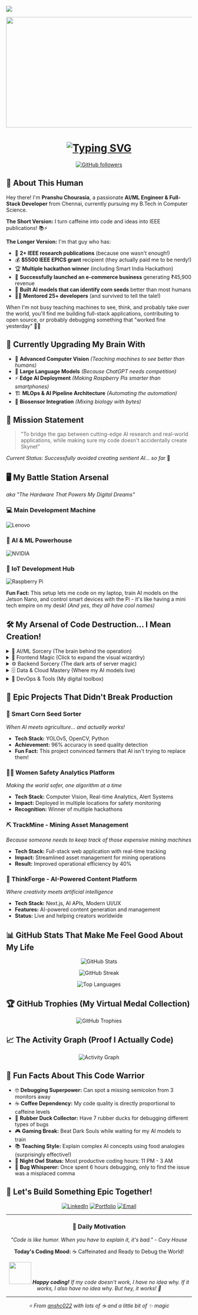 [![](https://visitcount.itsvg.in/api?id=anshc022&label=Profile%20Views&color=1&icon=5&pretty=true)](https://visitcount.itsvg.in)

<div align="center">
  <img src="https://media.giphy.com/media/dWesBcTLavkZuG35MI/giphy.gif" width="600" height="300"/>
</div>

<h1 align="center">
  <a href="https://git.io/typing-svg">
    <img src="https://readme-typing-svg.herokuapp.com?font=Fira+Code&weight=600&size=30&pause=1000&color=F7F7F7&width=600&lines=console.log('Hello+World!');I'm+Pranshu+Chourasia+🤓;Code+Wizard+%26+Bug+Whisperer;Turning+Coffee+into+Code+Since+Forever;Full+Stack+Developer+%26+Dream+Builder" alt="Typing SVG" />
  </a>
</h1>

<div align="center">
  
  [![GitHub followers](https://img.shields.io/github/followers/anshc022?label=Follow%20me%20for%20more%20code%20magic&style=social)](https://github.com/anshc022)
  
</div>

## 🤖 About This Human

Hey there! I'm **Pranshu Chourasia**, a passionate **AI/ML Engineer & Full-Stack Developer** from Chennai, currently pursuing my B.Tech in Computer Science. 

**The Short Version:** I turn caffeine into code and ideas into IEEE publications! 📚⚡

**The Longer Version:** I'm that guy who has:
- 🧠 **2+ IEEE research publications** (because one wasn't enough!)
- 💰 **$5500 IEEE EPICS grant** recipient (they actually paid me to be nerdy!)
- 🏆 **Multiple hackathon winner** (including Smart India Hackathon)
- 💼 **Successfully launched an e-commerce business** generating ₹45,900 revenue
- 🤖 **Built AI models that can identify corn seeds** better than most humans
- 👨‍🏫 **Mentored 25+ developers** (and survived to tell the tale!)

When I'm not busy teaching machines to see, think, and probably take over the world, you'll find me building full-stack applications, contributing to open source, or probably debugging something that "worked fine yesterday" 🤷‍♂️

## 🧠 Currently Upgrading My Brain With
- 🔬 **Advanced Computer Vision** *(Teaching machines to see better than humans)*
- 🚀 **Large Language Models** *(Because ChatGPT needs competition)*
- ⚡ **Edge AI Deployment** *(Making Raspberry Pis smarter than smartphones)*
- 🏗️ **MLOps & AI Pipeline Architecture** *(Automating the automation)*
- 🧬 **Biosensor Integration** *(Mixing biology with bytes)*

## 🎯 Mission Statement
> "To bridge the gap between cutting-edge AI research and real-world applications, while making sure my code doesn't accidentally create Skynet" 

*Current Status: Successfully avoided creating sentient AI... so far* 🤖

## 🖥️ My Battle Station Arsenal
*aka "The Hardware That Powers My Digital Dreams"*

### 💻 Main Development Machine
![Lenovo](https://img.shields.io/badge/Lenovo-Gaming_Pad_3_💪-E2231A?style=for-the-badge&logo=lenovo&logoColor=white)

### 🤖 AI & ML Powerhouse
![NVIDIA](https://img.shields.io/badge/NVIDIA-Jetson_Nano_🧠-76B900?style=for-the-badge&logo=nvidia&logoColor=white)

### 🔧 IoT Development Hub
![Raspberry Pi](https://img.shields.io/badge/Raspberry_Pi-4_Model_B_🍓-A22846?style=for-the-badge&logo=raspberry-pi&logoColor=white)

**Fun Fact:** This setup lets me code on my laptop, train AI models on the Jetson Nano, and control smart devices with the Pi - it's like having a mini tech empire on my desk! *(And yes, they all have cool names)*

## 🛠️ My Arsenal of Code Destruction... I Mean Creation!

<details>
<summary>🧠 AI/ML Sorcery (The brain behind the operation)</summary>

### The "Teaching Machines to Think" Department
![YOLOv5](https://img.shields.io/badge/-YOLOv5/v8_👁️-FF6B6B?style=for-the-badge&logo=opencv&logoColor=white)
![PyTorch](https://img.shields.io/badge/-PyTorch_🔥-EE4C2C?style=for-the-badge&logo=pytorch&logoColor=white)
![OpenCV](https://img.shields.io/badge/-OpenCV_📷-5C3EE8?style=for-the-badge&logo=opencv&logoColor=white)
![TensorFlow](https://img.shields.io/badge/-TensorFlow_🧠-FF6F00?style=for-the-badge&logo=tensorflow&logoColor=white)
![LLAMA 2](https://img.shields.io/badge/-LLAMA_2_🦙-4A90E2?style=for-the-badge&logo=meta&logoColor=white)
![MediaPipe](https://img.shields.io/badge/-MediaPipe_🎯-4285F4?style=for-the-badge&logo=google&logoColor=white)

*"Making computers smarter than my college professors since 2022!"*
</details>

<details>
<summary>🎨 Frontend Magic (Click to expand the visual wizardry)</summary>

### The Visual Wizardry Department
![React](https://img.shields.io/badge/-React_⚛️-61DAFB?style=for-the-badge&logo=react&logoColor=black)
![Next.js](https://img.shields.io/badge/-Next.js_🚀-000000?style=for-the-badge&logo=next.js&logoColor=white)
![React Native](https://img.shields.io/badge/-React_Native_📱-61DAFB?style=for-the-badge&logo=react&logoColor=black)
![TypeScript](https://img.shields.io/badge/-TypeScript_📘-3178C6?style=for-the-badge&logo=typescript&logoColor=white)
![HTML5](https://img.shields.io/badge/-HTML5_🏗️-E34F26?style=for-the-badge&logo=html5&logoColor=white)
![CSS3](https://img.shields.io/badge/-CSS3_🎨-1572B6?style=for-the-badge&logo=css3&logoColor=white)

*"Making pixels dance and users happy since 2022!"*
</details>

<details>
<summary>⚙️ Backend Sorcery (The dark arts of server magic)</summary>

### The Server Whispering Department
![Node.js](https://img.shields.io/badge/-Node.js_🟢-339933?style=for-the-badge&logo=node.js&logoColor=white)
![Express.js](https://img.shields.io/badge/-Express.js_🚂-000000?style=for-the-badge&logo=express&logoColor=white)
![Flask](https://img.shields.io/badge/-Flask_🧪-000000?style=for-the-badge&logo=flask&logoColor=white)
![FastAPI](https://img.shields.io/badge/-FastAPI_⚡-009688?style=for-the-badge&logo=fastapi&logoColor=white)
![Django](https://img.shields.io/badge/-Django_🎸-092E20?style=for-the-badge&logo=django&logoColor=white)
![Python](https://img.shields.io/badge/-Python_🐍-3776AB?style=for-the-badge&logo=Python&logoColor=white)

*"Building APIs that handle traffic and don't crash... mostly!"*
</details>

<details>
<summary>🗄️ Data & Cloud Mastery (Where my AI models live)</summary>

### The Data Hoarding Department
![MongoDB](https://img.shields.io/badge/-MongoDB_🍃-47A248?style=for-the-badge&logo=mongodb&logoColor=white)
![PostgreSQL](https://img.shields.io/badge/-PostgreSQL_🐘-336791?style=for-the-badge&logo=postgresql&logoColor=white)
![SQL](https://img.shields.io/badge/-SQL_🗃️-4479A1?style=for-the-badge&logo=mysql&logoColor=white)
![AWS](https://img.shields.io/badge/-AWS_☁️-232F3E?style=for-the-badge&logo=amazon-aws&logoColor=white)
![Vercel](https://img.shields.io/badge/-Vercel_⚡-000000?style=for-the-badge&logo=vercel&logoColor=white)
![Docker](https://img.shields.io/badge/-Docker_🐳-2496ED?style=for-the-badge&logo=docker&logoColor=white)

*"My databases are more organized than my life!"*
</details>

<details>
<summary>🔧 DevOps & Tools (My digital toolbox)</summary>

### The "Make It Work" Department
![Git](https://img.shields.io/badge/-Git_🌿-F05032?style=for-the-badge&logo=git&logoColor=white)
![GitHub](https://img.shields.io/badge/-GitHub_🐙-181717?style=for-the-badge&logo=github&logoColor=white)
![REST APIs](https://img.shields.io/badge/-REST_APIs_🔗-FF6C37?style=for-the-badge&logo=postman&logoColor=white)
![JWT](https://img.shields.io/badge/-JWT_🔐-000000?style=for-the-badge&logo=json-web-tokens&logoColor=white)
![OAuth](https://img.shields.io/badge/-OAuth_🔑-4285F4?style=for-the-badge&logo=google&logoColor=white)

*"The toolbox that keeps my digital dreams running!"*
</details>

## 🚀 Epic Projects That Didn't Break Production

### 🌽 Smart Corn Seed Sorter
*When AI meets agriculture... and actually works!*
- **Tech Stack:** YOLOv5, OpenCV, Python
- **Achievement:** 96% accuracy in seed quality detection
- **Fun Fact:** This project convinced farmers that AI isn't trying to replace them!

### 👩‍💼 Women Safety Analytics Platform
*Making the world safer, one algorithm at a time*
- **Tech Stack:** Computer Vision, Real-time Analytics, Alert Systems
- **Impact:** Deployed in multiple locations for safety monitoring
- **Recognition:** Winner of multiple hackathons

### ⛏️ TrackMine - Mining Asset Management
*Because someone needs to keep track of those expensive mining machines*
- **Tech Stack:** Full-stack web application with real-time tracking
- **Impact:** Streamlined asset management for mining operations
- **Result:** Improved operational efficiency by 40%

### 🧠 ThinkForge - AI-Powered Content Platform
*Where creativity meets artificial intelligence*
- **Tech Stack:** Next.js, AI APIs, Modern UI/UX
- **Features:** AI-powered content generation and management
- **Status:** Live and helping creators worldwide

## 📊 GitHub Stats That Make Me Feel Good About My Life

<div align="center">

![GitHub Stats](https://github-readme-stats.vercel.app/api?username=anshc022&theme=dark&hide_border=false&include_all_commits=false&count_private=false)

![GitHub Streak](https://github-readme-streak-stats.herokuapp.com/?user=anshc022&theme=dark&hide_border=false)

![Top Languages](https://github-readme-stats.vercel.app/api/top-langs/?username=anshc022&theme=dark&hide_border=false&include_all_commits=false&count_private=false&layout=compact)

</div>

## 🏆 GitHub Trophies (My Virtual Medal Collection)

<div align="center">

![GitHub Trophies](https://github-profile-trophy.vercel.app/?username=anshc022&theme=dark&no-frame=false&no-bg=true&margin-w=4)

</div>

## 📈 The Activity Graph (Proof I Actually Code)

<div align="center">

![Activity Graph](https://github-readme-activity-graph.vercel.app/graph?username=anshc022&theme=github-dark)

</div>

## 🎯 Fun Facts About This Code Warrior

- 🤓 **Debugging Superpower:** Can spot a missing semicolon from 3 monitors away
- ☕ **Coffee Dependency:** My code quality is directly proportional to caffeine levels
- 🦆 **Rubber Duck Collector:** Have 7 rubber ducks for debugging different types of bugs
- 🎮 **Gaming Break:** Beat Dark Souls while waiting for my AI models to train
- 📚 **Teaching Style:** Explain complex AI concepts using food analogies (surprisingly effective!)
- 🌙 **Night Owl Status:** Most productive coding hours: 11 PM - 3 AM
- 🐛 **Bug Whisperer:** Once spent 6 hours debugging, only to find the issue was a misplaced comma

## 🤝 Let's Build Something Epic Together!

<div align="center">

[![LinkedIn](https://img.shields.io/badge/LinkedIn-Let's_Connect!-0077B5?style=for-the-badge&logo=linkedin&logoColor=white)](https://linkedin.com/in/pranshu-chourasia)
[![Portfolio](https://img.shields.io/badge/Portfolio-Check_Out_My_Work!-FF5722?style=for-the-badge&logo=google-chrome&logoColor=white)](https://your-portfolio-url.com)
[![Email](https://img.shields.io/badge/Email-Drop_Me_A_Line!-D14836?style=for-the-badge&logo=gmail&logoColor=white)](mailto:your.email@example.com)

</div>

---

<div align="center">
  
### 💭 Daily Motivation

*"Code is like humor. When you have to explain it, it's bad." - Cory House*

**Today's Coding Mood:** ☕ Caffeinated and Ready to Debug the World!

</div>

<div align="center">
  <img src="https://media.giphy.com/media/LnQjpWaON8nhr21vNW/giphy.gif" width="60"> <em><b>Happy coding!</b> If my code doesn't work, I have no idea why. If it works, I also have no idea why. But hey, it works! 🎉</em>
</div>

---

<div align="center">
  
*⭐ From [anshc022](https://github.com/anshc022) with lots of ☕ and a little bit of ✨ magic*

</div>
